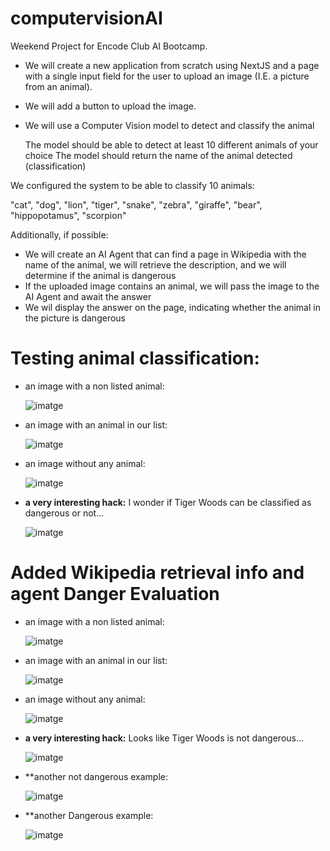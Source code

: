 # computervisionAI

Weekend Project for Encode Club AI Bootcamp.
* We will create a new application from scratch using NextJS and a page with a single input field for the user to upload an image (I.E. a picture from an animal).
* We will add a button to upload the image.
* We will use a Computer Vision model to detect and classify the animal

    The model should be able to detect at least 10 different animals of your choice
    The model should return the name of the animal detected (classification)

We configured the system to be able to classify 10 animals:
  
"cat", "dog", "lion", "tiger", "snake", "zebra", "giraffe", "bear", "hippopotamus", "scorpion"

Additionally, if possible:  

* We will create an AI Agent that can find a page in Wikipedia with the name of the animal, we will retrieve the description, and we will determine if the animal is dangerous
* If the uploaded image contains an animal, we will pass the image to the AI Agent and await the answer
* We wil display the answer on the page, indicating whether the animal in the picture is dangerous

# Testing animal classification:

* an image with a non listed animal:                                                            

  ![imatge](https://github.com/user-attachments/assets/7a641809-607b-41b7-ad26-096110c34a3a)   


* an image with an animal in our list:

  ![imatge](https://github.com/user-attachments/assets/b21738b4-4389-4208-b08d-5d76e9b4473f)

* an image without any animal:                                                                   

  ![imatge](https://github.com/user-attachments/assets/dfd3b624-d843-4db0-86af-6bc20d85c443)

* **a very interesting hack:** I wonder if Tiger Woods can be classified as dangerous or not...
  
  ![imatge](https://github.com/user-attachments/assets/ab45261a-3010-4330-b8c5-caffbb983fa3)

# Added Wikipedia retrieval info and agent Danger Evaluation

* an image with a non listed animal:

  ![imatge](https://github.com/user-attachments/assets/91bfbc85-8d47-4f83-a2ad-992e6e4838cc)

* an image with an animal in our list:

  ![imatge](https://github.com/user-attachments/assets/1e9dd780-6793-4203-a6a5-94e292dae737)

* an image without any animal:

  ![imatge](https://github.com/user-attachments/assets/ab62fcff-7511-4328-8fcb-cb6e71c84ab7)

* **a very interesting hack:** Looks like Tiger Woods is not dangerous...

  ![imatge](https://github.com/user-attachments/assets/4f17d462-30e8-4107-bd8b-87b43179781d)
  
* **another not dangerous example:

  ![imatge](https://github.com/user-attachments/assets/76e838e2-0433-468e-8b18-734bffb55848)

* **another Dangerous example:
  
  ![imatge](https://github.com/user-attachments/assets/37af10ef-6d03-48c4-86f2-dad618303539)
